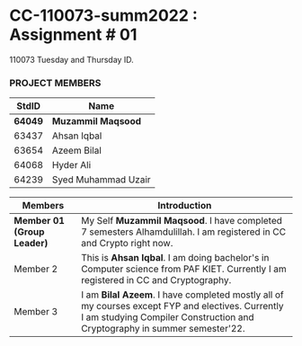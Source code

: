 # CC-110073-summ2022 : Assignment # 01
110073 Tuesday and Thursday ID.

### PROJECT MEMBERS ###
**StdID** | **Name**
------------ | -------------
**64049** | **Muzammil Maqsood** 
63437 | Ahsan Iqbal 
63654 | Azeem Bilal
64068 | Hyder Ali
64239 | Syed Muhammad Uzair | This is Syed Muhammad Uzair. I have completed 7 semesters Alhamdulillah. I am registered in CC and MAD right now.

**Members** |**Introduction**
------------ | -------------
**Member 01 (Group Leader)** | My Self **Muzammil Maqsood**. I have completed 7 semesters Alhamdulillah. I am registered in CC and Crypto right now.
Member 2 | This is **Ahsan Iqbal**. I am doing bachelor's in Computer science from PAF KIET. Currently I am registered in CC and Cryptography.
Member 3 | I am **Bilal Azeem**. I have completed mostly all of my courses except FYP and electives. Currently I am studying Compiler Construction and Cryptography in summer semester'22.
